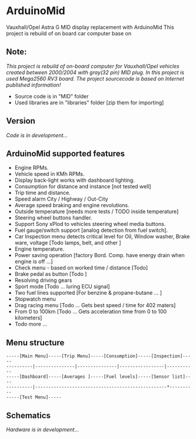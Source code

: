 # ArduinoMidVauxhall/Opel Astra G MID display replacement with ArduinoMidThis project is rebuild of on board car computer base on ## Note:_This project is rebuild of on-board computer for Vauxhall/Opel vehicles  created between 2000/2004 with gray(32 pin) MID plug.In this project is used Mega2560 RV3 board.The project sourcecode is based on Internet published information!_* Source code is in "MID" folder* Used libraries are in "libraries" folder [zip them for importing]## Version    _Code is  in development..._## ArduinoMid supported features* Engine RPMs.* Vehicle speed in KMh RPMs.* Display back-light works with dashboard lighting.* Consumption for distance and instance [not tested well]* Trip time and distance.* Speed alarm  City / Highway / Out-City* Average speed braking and engine revolutions.* Outside temperature [needs more tests / TODO inside temperature]* Steering wheel buttons handler.* Support Sony xPlod to vehicles steering wheel media buttons.* Fuel gauge/switch support [analog detection from fuel switch].* Car Inspection menu detects critical level for  Oil, Window washer, Brake ware, voltage [Todo lamps, belt, and other ]* Engine temperature.* Power saving operation [factory Bord. Comp. have energy drain when engine is off ...]* Check menu - based on worked time / distance [Todo]* Brake pedal as button [Todo ]* Resolving driving gears * Sport mode [Todo ... luring ECU signal]* Two fuel lines supported [For benzine & propane-butane ... ]* Stopwatch menu* Drag racing menu [Todo ... Gets best speed / time for 402 maters]* From 0 to 100km [Todo ... Gets acceleration time from 0 to 100 kilometers]* Todo more ...## Menu structure    -----[Main Menu]-----[Trip Menu]-----[Consumption]-----[Inspection]-----    ----------|---------------|---------------|-----------------|-----------    -----[Dashboard]-----[Averages ]-----[Fuel levels]-----[Sensor list]----    ----------|--------------------------------------------------*----------    -----[Test Menu]-----## Schematics   _Hardware is  in development..._